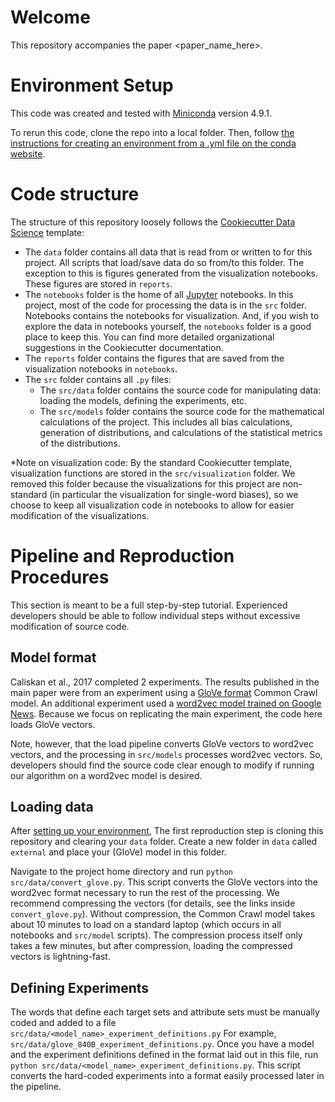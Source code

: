 # Welcome

This repository accompanies the paper <paper_name_here>. 

# Environment Setup

This code was created and tested with [Miniconda](https://docs.conda.io/en/latest/miniconda.html) version 4.9.1.

To rerun this code, clone the repo into a local folder. Then, follow [the instructions for creating an environment from a .yml file on the conda website](https://docs.conda.io/projects/conda/en/latest/user-guide/tasks/manage-environments.html#creating-an-environment-from-an-environment-yml-file).

# Code structure
The structure of this repository loosely follows the [Cookiecutter Data Science](https://drivendata.github.io/cookiecutter-data-science/) template:

- The `data` folder contains all data that is read from or written to for this project. All scripts that load/save data do so from/to this folder. The exception to this is figures generated from the visualization notebooks. These figures are stored in `reports`.
- The `notebooks` folder is the home of all [Jupyter](https://jupyter.org/) notebooks. In this project, most of the code for processing the data is in the `src` folder. Notebooks contains the notebooks for visualization. And, if you wish to explore the data in notebooks yourself, the `notebooks` folder is a good place to keep this. You can find more detailed organizational suggestions in the Cookiecutter documentation.
- The `reports` folder contains the figures that are saved from the visualization notebooks in `notebooks`.
- The `src` folder contains all `.py` files:
  - The `src/data` folder contains the source code for manipulating data: loading the models, defining the experiments, etc.
  - The `src/models` folder contains the source code for the mathematical calculations of the project. This includes all bias calculations, generation of distributions,  and calculations of the statistical metrics of the distributions.

*Note on visualization code: By the standard Cookiecutter template, visualization functions are stored in the `src/visualization` folder. We removed this folder because the visualizations for this project are non-standard (in particular the visualization for single-word biases), so we choose to keep all visualization code in notebooks to allow for easier modification of the visualizations.

# Pipeline and Reproduction Procedures

This section is meant to be a full step-by-step tutorial. Experienced developers should be able to follow individual steps without excessive modification of source code.

## Model format

Caliskan et al., 2017 completed 2 experiments. The results published in the main paper were from an experiment using a [GloVe format](https://nlp.stanford.edu/projects/glove/) Common Crawl model. An additional experiment used a [word2vec model trained on Google News](https://code.google.com/archive/p/word2vec/). Because we focus on replicating the main experiment, the code here loads GloVe vectors. 

Note, however, that the load pipeline converts GloVe vectors to word2vec vectors, and the processing in `src/models` processes word2vec vectors. So, developers should find the source code clear enough to modify if running our algorithm on a word2vec model is desired. 

## Loading data

After [setting up your environment](#environment-setup), The first reproduction step is cloning this repository and clearing your `data` folder. Create a new folder in `data` called `external` and place your (GloVe) model in this folder. 

Navigate to the project home directory and run `python src/data/convert_glove.py`. This script converts the GloVe vectors into the word2vec format necessary to run the rest of the processing. We recommend compressing the vectors (for details, see the links inside `convert_glove.py`). Without compression, the Common Crawl model takes about 10 minutes to load on a standard laptop (which occurs in all notebooks and `src/model` scripts). The compression process itself only takes a few minutes, but after compression, loading the compressed vectors is lightning-fast.

## Defining Experiments

The words that define each target sets and attribute sets must be manually coded and added to a file `src/data/<model_name>_experiment_definitions.py` For example, `src/data/glove_840B_experiment_definitions.py`. Once you have a model and the experiment definitions defined in the format laid out in this file, run `python src/data/<model_name>_experiment_definitions.py`. This script converts the hard-coded experiments into a format easily processed later in the pipeline.







